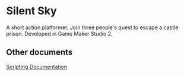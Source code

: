 # Silent Sky

A short action platformer. Join three people's quest to escape a castle prison.
Developed in Game Maker Studio 2.

## Other documents

[Scripting Documentation](https://docs.google.com/document/d/1N3o7gjfBDe8P91HXb7zaB8ITAds4nFarkEIWEegDLJY/edit?usp=sharing)